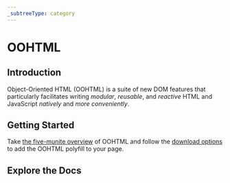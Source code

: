 ```yaml
---
_subtreeType: category
---
```

# OOHTML

## Introduction

Object-Oriented HTML (OOHTML) is a suite of new DOM features that particularly facilitates writing *modular*, *reusable*, and *reactive* HTML and JavaScript *natively* and *more conveniently*.

## Getting Started

Take [the five-munite overview](intro/overview) of OOHTML and follow the [download options](intro/polyfill) to add the OOHTML polyfill to your page.

## Explore the Docs